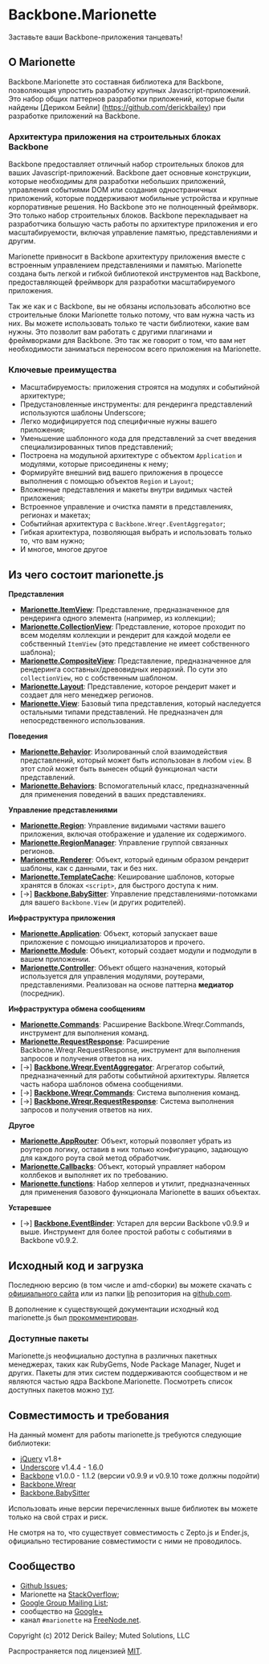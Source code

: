 # Backbone.Marionette

Заставьте ваши Backbone-приложения танцевать!

## О Marionette

Backbone.Marionette это составная библиотека для Backbone, позволяющая упростить разработку крупных Javascript-приложений. Это набор общих паттернов разработки приложений, которые были найдены [Дериком Бейли] (https://github.com/derickbailey) при разработке приложений на Backbone. 

### Архитектура приложения на строительных блоках Backbone

Backbone предоставляет отличный набор строительных блоков для ваших Javascript-приложений. Backbone дает основные конструкции, которые необходимы для разработки небольших приложений, управления событиями DOM или создания одностраничных приложений, которые поддерживают мобильные устройства и крупные корпоративные решения. Но Backbone это не полноценный фреймворк. Это только набор строительных блоков. Backbone перекладывает на разработчика большую часть работы по архитектуре приложения и его масштабируемости, включая управление памятью, представлениями и другим. 

Marionette привносит в Backbone архитектуру приложения вместе с встроенным управлением представлениями и памятью. Marionette создана быть легкой и гибкой библиотекой инструментов над Backbone, предоставляющей фреймворк для разработки масштабируемого приложения.

Так же как и с Backbone, вы не обязаны использовать абсолютно все строительные блоки Marionette только потому, что вам нужна часть из них. Вы можете использовать только те части библиотеки, какие вам нужны. Это позволит вам работать с другими плагинами и фреймворками для Backbone. Это так же говорит о том, что вам нет необходимости заниматься переносом всего приложения на Marionette.

### Ключевые преимущества

* Масштабируемость: приложения строятся на модулях и событийной архитектуре;
* Предустановленные инструменты: для рендеринга представлений используются шаблоны Underscore;
* Легко модифицируется под специфичные нужны вашего приложения;
* Уменьшение шаблонного кода для представлений за счет введения специализированных типов представлений;
* Построена на модульной архитектуре с объектом `Application` и модулями, которые присоединены к нему;
* Формируйте внешний вид вашего приложения в процессе выполнения с помощью объектов `Region` и `Layout`;
* Вложенные представления и макеты внутри видимых частей приложения;
* Встроенное управление и очистка памяти в представлениях, регионах и макетах;
* Событийная архитектура с `Backbone.Wreqr.EventAggregator`;
* Гибкая архитектура, позволяющая выбрать и использовать только то, что вам нужно;
* И многое, многое другое

## Из чего состоит marionette.js

**Представления**

* [**Marionette.ItemView**](marionette.itemview.md): Представление, предназначенное для рендеринга одного элемента (например, из коллекции);
* [**Marionette.CollectionView**](marionette.collectionview.md): Представление, которое проходит по всем моделям коллекции и рендерит для каждой модели ее собственный `ItemView` (это представление не имеет собственного шаблона);
* [**Marionette.CompositeView**](marionette.compositeview.md): Представление, предназначенное для рендеринга составных/древовидных иерархий. По сути это `collectionView`, но с собственным шаблоном.
* [**Marionette.Layout**](marionette.layout.md): Представление, которое рендерит макет и создает для него менеджер регионов.
* [**Marionette.View**](marionette.view.md): Базовый типа представления, который наследуется остальными типами представлений. Не предназначен для непосредственного использования.

**Поведения**

* [**Marionette.Behavior**](marionette.behavior.md): Изолированный слой взаимодействия представлений, который может быть использован в любом `view`. В этот слой может быть вынесен общий функционал части представлений. 
* [**Marionette.Behaviors**](marionette.behaviors.md): Вспомогательный класс, предназначенный для применения поведений в ваших представлениях.

**Управление представлениями**

* [**Marionette.Region**](marionette.region.md): Управление видимыми частями вашего приложения, включая отображение и удаление их содержимого.
* [**Marionette.RegionManager**](marionette.regionmanager.md): Управление группой связанных регионов.
* [**Marionette.Renderer**](marionette.renderer.md): Объект, который единым образом рендерит шаблоны, как с данными, так и без них.
* [**Marionette.TemplateCache**](marionette.templatecache.md): Кеширование шаблонов, которые хранятся в блоках `<script>`, для быстрого доступа к ним.
* [&rarr;] [**Backbone.BabySitter**](https://github.com/marionettejs/backbone.babysitter): Управление представлениями-потомками для вашего `Backbone.View` (и других родителей).

**Инфраструктура приложения**

* [**Marionette.Application**](marionette.application.md): Объект, который запускает ваше приложение с помощью инициализаторов и прочего.
* [**Marionette.Module**](marionette.application.module.md): Объект, который создает модули и подмодули в вашем приложении.
* [**Marionette.Controller**](marionette.controller.md): Объект общего назначения, который используется для управления модулями, роутерами, представлениями. Реализован на основе паттерна **медиатор** (посредник).

**Инфраструктура обмена сообщениям**

* [**Marionette.Commands**](marionette.commands.md): Расширение Backbone.Wreqr.Commands, инструмент для выполнения команд.
* [**Marionette.RequestResponse**](marionette.requestresponse.md): Расширение Backbone.Wreqr.RequestResponse, инструмент для выполнения запросов и получения ответов на них.
* [&rarr;] [**Backbone.Wreqr.EventAggregator**](https://github.com/marionettejs/backbone.wreqr): Агрегатор событий, предназначенный для работы событийной архитектуры. Является часть набора шаблонов обмена сообщениями.
* [&rarr;] [**Backbone.Wreqr.Commands**](https://github.com/marionettejs/backbone.wreqr): Система выполнения команд.
* [&rarr;] [**Backbone.Wreqr.RequestResponse**](https://github.com/marionettejs/backbone.wreqr): Система выполнения запросов и получения ответов на них.

**Другое**

* [**Marionette.AppRouter**](marionette.approuter.md): Объект, который позволяет убрать из роутеров логику, оставив в них только конфигурацию, задающую для каждого роута свой метод обработчик.
* [**Marionette.Callbacks**](marionette.callbacks.md): Объект, который управляет набором коллбеков и выполняет их по требованию.
* [**Marionette.functions**](marionette.functions.md): Набор хелперов и утилит, предназначенных для применения базового функционала Marionette в ваших объектах.

**Устаревшее**

* [&rarr;] [**Backbone.EventBinder**](https://github.com/marionettejs/backbone.eventbinder): Устарел для версии Backbone v0.9.9 и выше. Инструмент для более простой работы с событиями в Backbone v0.9.2.


## Исходный код и загрузка

Последнюю версию (в том числе и amd-сборки) вы можете скачать с [официального сайта](http://marionettejs.com#download) или из папки [lib](https://github.com/marionettejs/backbone.marionette/tree/master/lib) репозитория на [github.com](https://github.com/marionettejs/backbone.marionette).

В дополнение к существующей документации исходный код marionette.js был [прокомментирован](http://marionettejs.com/docs/backbone.marionette.html). 

### Доступные пакеты

Marionette.js неофициально доступна в различных пакетных менеджерах, таких как RubyGems, Node Package Manager, Nuget и других. 
Пакеты для этих систем поддерживаются сообществом и не являются частью ядра Backbone.Marionette. Посмотреть список доступных пакетов можно [тут](https://github.com/marionettejs/backbone.marionette/wiki/Available-packages).

## Совместимость и требования

На данный момент для работы marionette.js требуются следующие библиотеки:

* [jQuery](http://jquery.com) v1.8+
* [Underscore](http://underscorejs.org) v1.4.4 - 1.6.0
* [Backbone](http://backbonejs.org) v1.0.0 - 1.1.2 (версии v0.9.9 и v0.9.10 тоже должны подойти) 
* [Backbone.Wreqr](https://github.com/marionettejs/backbone.wreqr)
* [Backbone.BabySitter](https://github.com/marionettejs/backbone.babysitter)

Использовать иные версии перечисленных выше библиотек вы можете только на свой страх и риск.

Не смотря на то, что существует совместимость с Zepto.js и Ender.js, официально тестирование совместимости с ними не проводилось.

## Сообщество

* [Github Issues](//github.com/marionettejs/backbone.marionette/issues);
* Marionette на [StackOverflow](http://stackoverflow.com/questions/tagged/backbone.marionette);
* [Google Group Mailing List](https://groups.google.com/forum/#!forum/backbone-marionette);
* сообщество на [Google+](https://plus.google.com/communities/111798429561476246318)
* канал `#marionette` на [FreeNode.net](http://freenode.net).

Copyright (c) 2012 Derick Bailey; Muted Solutions, LLC

Распространяется под лицензией [MIT](http://mutedsolutions.mit-license.org/).